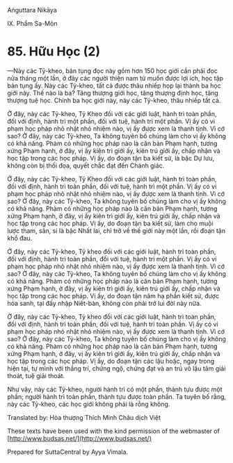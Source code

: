 Aṅguttara Nikāya

IX. Phẩm Sa-Môn

# 85. Hữu Học (2)

—Này các Tỷ-kheo, bản tụng đọc này gồm hơn 150 học giới cần phải đọc nửa tháng một lần, ở đây các người thiện nam tử muốn được lợi ích, học tập bản tụng ấy. Này các Tỷ-kheo, tất cả được thâu nhiếp họp lại thành ba học giới này. Thế nào là ba? Tăng thượng giới học, tăng thượng định học, tăng thượng tuệ học. Chính ba học giới này, này các Tỷ-kheo, thâu nhiếp tất cả.

Ở đây, này các Tỷ-kheo, Tỷ Kheo đối với các giới luật, hành trì toàn phần, đối với định, hành trì một phần, đối với tuệ, hành trì một phần. Vị ấy có vi phạm học pháp nhỏ nhặt nhỏ nhiệm nào, vị ấy được xem là thanh tịnh. Vì cớ sao? Ở đây, này các Tỷ-kheo, Ta không tuyên bố chúng làm cho vị ấy không có khả năng. Phàm có những học pháp nào là căn bản Phạm hạnh, tương xứng Phạm hạnh, ở đây, vị ấy kiên trì giới ấy, kiên trú giới ấy, chấp nhận và học tập trong các học pháp. Vị ấy, do đoạn tận ba kiết sử, là bậc Dự lưu, không còn bị thối đọa, quyết chắc đạt đến Chánh giác.

Ở đây, này các Tỷ-kheo, Tỷ Kheo đối với các giới luật, hành trì toàn phần, đối với định, hành trì toàn phần, đối với tuệ, hành trì một phần. Vị ấy có vi phạm học pháp nhỏ nhặt nhỏ nhiệm nào, vị ấy được xem là thanh tịnh. Vì cớ sao? Ở đây, này các Tỷ-kheo, Ta không tuyên bố chúng làm cho vị ấy không có khả năng. Phàm có những học pháp nào là căn bản Phạm hạnh, tương xứng Phạm hạnh, ở đây, vị ấy kiên trì giới ấy, kiên trú giới ấy, chấp nhận và học tập trong các học pháp. Vị ấy, do đoạn tận ba kiết sử, làm cho muội lược tham, sân, si là bậc Nhất lai, chỉ trở về thế giới này một lần, rồi đoạn tận khổ đau.

Ở đây, này các Tỷ-kheo, Tỷ kheo đối với các giới luật, hành trì toàn phần, đối với định, hành trì toàn phần, đối với tuệ, hành trì một phần. Vị ấy có vi phạm học pháp nhỏ nhặt nhỏ nhiệm nào, vị ấy được xem là thanh tịnh. Vì cớ sao? Ở đây, này các Tỷ-kheo, Ta không tuyên bố chúng làm cho vị ấy không có khả năng. Phàm có những học pháp nào là căn bản Phạm hạnh, tương xứng Phạm hạnh, ở đây, vị ấy kiên trì giới ấy, kiên trú giới ấy, chấp nhận và học tập trong các học pháp. Vị ấy, do đoạn tận năm hạ phần kiết sử, được hóa sanh, tại đấy nhập Niết-bàn, không còn phải trở lui đời này nữa.

Ở đây, này các Tỷ-kheo, Tỷ kheo đối với các giới luật, hành trì toàn phần, đối với định, hành trì toàn phần, đối với tuệ, hành trì toàn phần. Vị ấy có vi phạm học pháp nhỏ nhặt nhỏ nhiệm nào, vị ấy được xem là thanh tịnh. Vì cớ sao? Ở đây, này các Tỷ-kheo, Ta không tuyên bố chúng làm cho vị ấy không có khả năng. Phàm có những học pháp nào là căn bản Phạm hạnh, tương xứng Phạm hạnh, ở đây, vị ấy kiên trì giới ấy, kiên trú giới ấy, chấp nhận và học tập trong các học pháp. Vị ấy, do đoạn tận các lậu hoặc, ngay trong hiện tại, tự mình với thắng trí, chứng ngộ, chứng đạt và an trú vô lậu tâm giải thoát, tuệ giải thoát.

Như vậy, này các Tỷ-kheo, người hành trì có một phần, thành tựu được một phần; người hành trì toàn phần, thành tựu được toàn phần. Ta tuyên bố rằng, này các Tỷ-kheo, các học giới không phải là rỗng không.

Translated by: Hòa thượng Thích Minh Châu dịch Việt

These texts have been used with the kind permission of the webmaster of [http://www.budsas.net/](http://www.budsas.net/)

Prepared for SuttaCentral by Ayya Vimala.